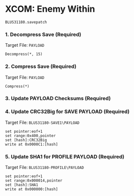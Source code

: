 #  XCOM: Enemy Within 

`BLUS31180.savepatch`

### 1. Decompress Save (Required)

Target File: `PAYLOAD`

```
Decompress(*, 15)
```

### 2. Compress Save (Required)

Target File: `PAYLOAD`

```
Compress(*)
```

### 3.  Update PAYLOAD Checksums  (Required)
### 4. Update CRC32Big for SAVE PAYLOAD (Required)

Target File: `BLUS31180-SAVE1\PAYLOAD`

```
set pointer:eof+1
set range:0x400,pointer
set [hash]:CRC32Big
write at 0x0000C1:[hash]
```

### 5. Update SHA1 for PROFILE PAYLOAD (Required)

Target File: `BLUS31180-PROFILE\PAYLOAD`

```
set pointer:eof+1
set range:0x000014,pointer
set [hash]:SHA1
write at 0x000000:[hash]
```

